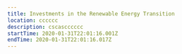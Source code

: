```yaml
---
title: Investments in the Renewable Energy Transition
location: cccccc
description: cscascccccc
startTime: 2020-01-31T22:01:16.001Z
endTime: 2020-01-31T22:01:16.017Z
---
```


